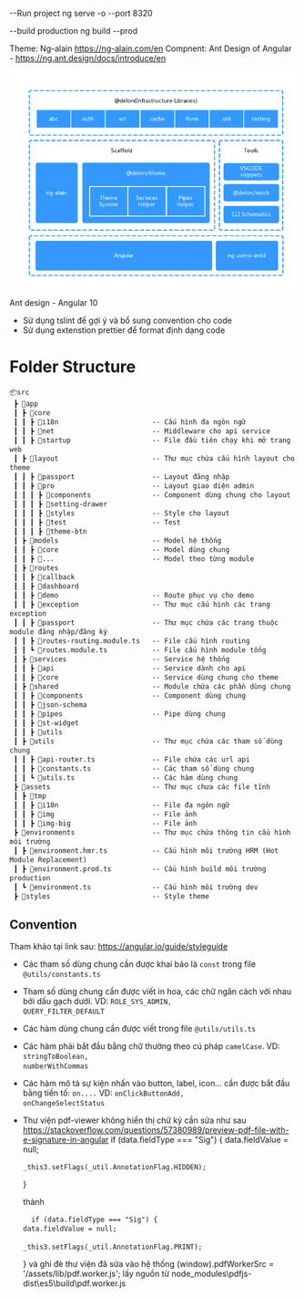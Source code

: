 --Run project
ng serve -o --port 8320

--build production
ng build --prod


Theme: Ng-alain https://ng-alain.com/en
Compnent: Ant Design of Angular - https://ng.ant.design/docs/introduce/en

![Architecture](\src\assets\tmp\img\theme\architecture.png "Architecture @theme")

Ant design - Angular 10
- Sử dụng tslint để gợi ý và bổ sung convention cho code
- Sử dụng extenstion prettier để format định dạng code



# Folder Structure
```
📦src
 ┣ 📂app
 ┃ ┣ 📂core
 ┃ ┃ ┣ 📂i18n                       -- Cấu hình đa ngôn ngữ
 ┃ ┃ ┣ 📂net                        -- Middleware cho api service
 ┃ ┃ ┣ 📂startup                    -- File đầu tiên chạy khi mở trang web
 ┃ ┣ 📂layout                       -- Thư mục chứa cấu hình layout cho theme
 ┃ ┃ ┣ 📂passport                   -- Layout đăng nhập
 ┃ ┃ ┣ 📂pro                        -- Layout giao diện admin
 ┃ ┃ ┃ ┣ 📂components               -- Component dùng chung cho layout
 ┃ ┃ ┃ ┣ 📂setting-drawer
 ┃ ┃ ┃ ┣ 📂styles                   -- Style cho layout
 ┃ ┃ ┃ ┣ 📂test                     -- Test
 ┃ ┃ ┃ ┣ 📂theme-btn
 ┃ ┣ 📂models                       -- Model hệ thống
 ┃ ┃ ┣ 📂core                       -- Model dùng chung
 ┃ ┃ ┣ 📂...                        -- Model theo từng module
 ┃ ┣ 📂routes
 ┃ ┃ ┣ 📂callback
 ┃ ┃ ┣ 📂dashboard
 ┃ ┃ ┣ 📂demo                       -- Route phục vụ cho demo
 ┃ ┃ ┣ 📂exception                  -- Thư mục cấu hình các trang exception
 ┃ ┃ ┣ 📂passport                   -- Thư mục chứa các trang thuộc module đăng nhập/đăng ký
 ┃ ┃ ┣ 📜routes-routing.module.ts   -- File cấu hình routing
 ┃ ┃ ┗ 📜routes.module.ts           -- File cấu hình module tổng
 ┃ ┣ 📂services                     -- Service hệ thống
 ┃ ┃ ┣ 📂api                        -- Service dành cho api
 ┃ ┃ ┣ 📂core                       -- Service dùng chung cho theme
 ┃ ┣ 📂shared                       -- Module chứa các phần dùng chung
 ┃ ┃ ┣ 📂components                 -- Component dùng chung
 ┃ ┃ ┣ 📂json-schema
 ┃ ┃ ┣ 📂pipes                      -- Pipe dùng chung
 ┃ ┃ ┣ 📂st-widget
 ┃ ┃ ┣ 📂utils                      
 ┃ ┣ 📂utils                        -- Thư mục chứa các tham số dùng chung
 ┃ ┃ ┣ 📜api-router.ts              -- File chứa các url api
 ┃ ┃ ┣ 📜constants.ts               -- Các tham số dùng chung
 ┃ ┃ ┗ 📜utils.ts                   -- Các hàm dùng chung
 ┣ 📂assets                         -- Thư mục chưa các file tĩnh
 ┃ ┣ 📂tmp          
 ┃ ┃ ┣ 📂i18n                       -- File đa ngôn ngữ
 ┃ ┃ ┣ 📂img                        -- File ảnh    
 ┃ ┃ ┣ 📂img-big                    -- File ảnh    
 ┣ 📂environments                   -- Thư mục chứa thông tin cấu hình môi trường
 ┃ ┣ 📜environment.hmr.ts           -- Cấu hình môi trường HRM (Hot Module Replacement)
 ┃ ┣ 📜environment.prod.ts          -- Cấu hình build môi trường production
 ┃ ┗ 📜environment.ts               -- Cấu hình môi trường dev
 ┣ 📂styles                         -- Style theme
```
## Convention
Tham khảo tại link sau: https://angular.io/guide/styleguide

- Các tham số dùng chung cần được khai báo là <code>const</code> trong file <code>@utils/constants.ts</code>
- Tham số dùng chung cần được viết in hoa, các chữ ngăn cách với nhau bởi dấu gạch dưới. VD: <code>ROLE_SYS_ADMIN, QUERY_FILTER_DEFAULT</code>
- Các hàm dùng chung cần được viết trong file <code>@utils/utils.ts</code>
- Các hàm phải bắt đầu bằng chữ thường theo cú pháp <code>camelCase</code>. VD: <code>stringToBoolean, numberWithCommas</code>
- Các hàm mô tả sự kiện nhấn vào button, label, icon... cần được bắt đầu bằng tiền tố: <code>on....</code> VD: <code>onClickButtonAdd, onChangeSelectStatus</code>


- Thư viện pdf-viewer không hiển thị chữ ký cần sửa như sau
https://stackoverflow.com/questions/57380989/preview-pdf-file-with-e-signature-in-angular
    if (data.fieldType === "Sig") {
      data.fieldValue = null;

      _this3.setFlags(_util.AnnotationFlag.HIDDEN);
    }

    thành

        if (data.fieldType === "Sig") {
      data.fieldValue = null;

      _this3.setFlags(_util.AnnotationFlag.PRINT);
    }
và ghi đè thư viện đã sửa vào hệ thống
(<any>window).pdfWorkerSrc = '/assets/lib/pdf.worker.js';
lấy nguồn từ
node_modules\pdfjs-dist\es5\build\pdf.worker.js

